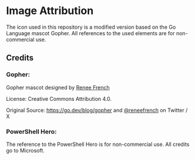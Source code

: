 # Image Attribution
The icon used in this repository is a modified version based on the Go Language mascot Gopher. All references to the used elements are for non-commercial use.
## Credits
### Gopher:
Gopher mascot designed by [Renee French](https://reneefrench.blogspot.com/)

License: Creative Commons Attribution 4.0.

Original Source: https://go.dev/blog/gopher and [@reneefrench](https://twitter.com/reneefrench) on Twitter / X 

### PowerShell Hero:
The reference to the PowerShell Hero is for non-commercial use. All credits go to Microsoft.